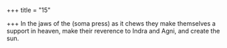 +++
title = "15"

+++
In the jaws of the (soma press) as it chews they make themselves a  support in heaven,
make their reverence to Indra and Agni, and create the sun.
